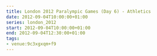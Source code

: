 ```yaml
---
title: London 2012 Paralympic Games (Day 6) - Athletics
date: 2012-09-04T10:00:00+01:00
series: london_2012
start: 2012-09-04T10:00:00+01:00
end: 2012-09-04T12:30:00+01:00
tags:
- venue:9c3xgxqm+f9
---
```

